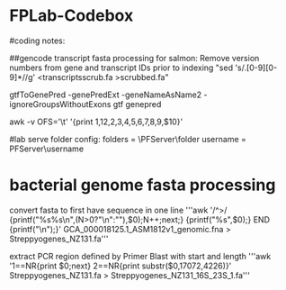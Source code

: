 # FPLab-Codebox
#coding notes:

##gencode transcript fasta processing for salmon:
Remove version numbers from gene and transcript IDs prior to indexing
"sed 's/\.[0-9][0-9]*//g' <transcriptsscrub.fa >scrubbed.fa"

gtfToGenePred -genePredExt -geneNameAsName2 -ignoreGroupsWithoutExons gtf genepred 

awk -v OFS='\t' '{print $1,$12,$2,$3,$4,$5,$6,$7,$8,$9,$10}'

#lab serve folder config:
folders = \\PFServer\folder
username = PFServer\username

# bacterial genome fasta processing
convert fasta to first have sequence in one line
'''awk '/^>/ {printf("%s%s\n",(N>0?"\n":""),$0);N++;next;} {printf("%s",$0);} END {printf("\n");}' GCA_000018125.1_ASM1812v1_genomic.fna > Streppyogenes_NZ131.fa'''

extract PCR region defined by Primer Blast with start and length
'''awk '1==NR{print $0;next} 2==NR{print substr($0,17072,4226)}' Streppyogenes_NZ131.fa > Streppyogenes_NZ131_16S_23S_1.fa'''
